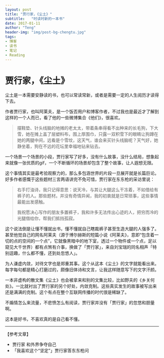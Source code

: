 ```yaml
---
layout: post
title: "贾行家，《尘土》"
subtitle:   "时读时新的一本书"
date: 2017-01-11
author: "Teng"
header-img: "img/post-bg-chengtu.jpg"
tags:
- 博客
- 读书
- 笔记
- Reading
---
```


# 贾行家，《尘土》

尘土是一本需要安静读的书，也可以常读常新，或者是需要一定的人生阅历才读得下去。

作者贾行家，也叫阿莱夫，是一个饭否用户和博客作者，不过我也是最近才了解到这样的一个人而已，看了他的一些微博集合《他们》，很喜欢。

>  摆鞋垫、针头线脑的地摊的老太太，带着条串得看不出种来的长毛狗，下大雪，她在摊上盖了层塑料布，围上厚围巾，只露一双积雪下的眼睛让狗蹲在她的两腿中间，远看是个雪坟，这天气，谁会来买针头线脑呢？天气好，她静坐着，狗在不远的花坛里幸福地钻来钻去。 

一个场景一个场景的小段，贾行家写了好多，没有什么故事，没什么结局，想象起来就像一张优质的gif，一个不断循环的场景却包含了整个故事，让人遐想无限。

这个事情其实是最考验观察力的，那么多包涵世界的片段一旦展开就是长篇巨论。好多作者感慨于这些题材三言两语讲完不免可惜，贾行家在东东枪的采访里说：

> 右手打油诗，我只记得意思：说天冷，与其让大腿这么干冻着，不如借给有裤子的人。那些题材。并没有奇情异闻，我的初衷就是日常琐事，这些事情最能出发感触。
> 
> 我祝愿决心写作的朋友多置裤子，我和许多无法传出心迹的人，把穷而冷的光腿借给你，帮我们抵挡孤寂。

这个说法倒是让懂不懂就出书，懂不懂就自己瞎裁裤子甚至生造大腿的人强多了。甚至他觉自己的网名阿莱夫（源于博尔赫斯的短篇小说《阿莱夫》，意即“包含着一切的点的空间的一个点”，它就像黑暗中的地下室，透过一个物件或一个点，足以窥见大千世界）都有点煞有介事，换做了「贾行家」，来自刘宝瑞的同名相声「特别逗趣，什么都不懂，还到处忽悠人」。

为人谦虚内敛，对待文字也是郑重其事。这个从这本《尘土》的文字就能看出来。每字每句都是精心打磨过的，颇像旧体诗和文言，让我这样随意写下的文字汗颜。

一本非虚构的散文集《尘土》也会被拿来和别的文集比较，比如野夫的《乡关何处》。一比就衬出了贾行家的另个好处，内敛克制。这些真实发生的故事被写出来还是满满的克制。这个有点在整个互联网传播的时代很是稀缺了。

不煽情怎么来流量，不悲愤怎么有阅读，贾行家并没有「贾行家」的忽悠和胆量啊。

这本是好书，不喜欢真的是自己看不懂。

-----

【参考文章】

- 贾行家 和外界争夺自己
- 「我喜欢这个“坚定”」贾行家答东东枪问